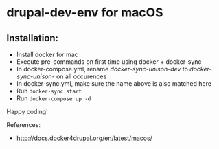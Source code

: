 # drupal-dev-env for macOS

## Installation:

* Install docker for mac
* Execute pre-commands on first time using docker + docker-sync
* In docker-compose.yml, rename *docker-sync-unison-dev* to *docker-sync-unison-<name-of-app>* on all occurences
* In docker-sync.yml, make sure the name above is also matched here
* Run `docker-sync start`
* Run `docker-compose up -d`

Happy coding!

References:
* http://docs.docker4drupal.org/en/latest/macos/
